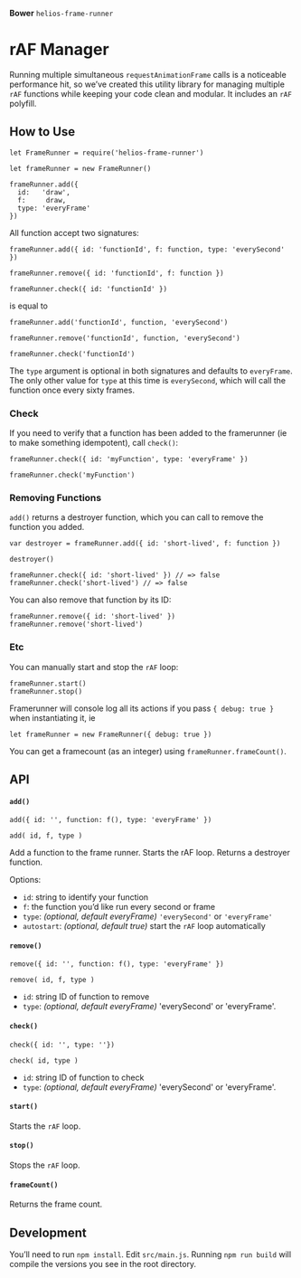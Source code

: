 **Bower** `helios-frame-runner`

# rAF Manager

Running multiple simultaneous `requestAnimationFrame` calls is a noticeable performance hit, so we’ve created this utility library for managing multiple `rAF` functions while keeping your code clean and modular. It includes an `rAF` polyfill.

## How to Use

```
let FrameRunner = require('helios-frame-runner')

let frameRunner = new FrameRunner()

frameRunner.add({
  id:   'draw',
  f:     draw,
  type: 'everyFrame'
})
```

All function accept two signatures:

```
frameRunner.add({ id: 'functionId', f: function, type: 'everySecond' })

frameRunner.remove({ id: 'functionId', f: function })

frameRunner.check({ id: 'functionId' })
```

is equal to

```
frameRunner.add('functionId', function, 'everySecond')

frameRunner.remove('functionId', function, 'everySecond')

frameRunner.check('functionId')
```

The `type` argument is optional in both signatures and defaults to `everyFrame`. The only other value for `type` at this time is `everySecond`, which will call the function once every sixty frames.


### Check

If you need to verify that a function has been added to the framerunner (ie to make something idempotent), call `check()`:

```
frameRunner.check({ id: 'myFunction', type: 'everyFrame' })

frameRunner.check('myFunction')
```

### Removing Functions

`add()` returns a destroyer function, which you can call to remove the function you added.

```
var destroyer = frameRunner.add({ id: 'short-lived', f: function })

destroyer()

frameRunner.check({ id: 'short-lived' }) // => false
frameRunner.check('short-lived') // => false
```

You can also remove that function by its ID:

```
frameRunner.remove({ id: 'short-lived' })
frameRunner.remove('short-lived')
```

### Etc

You can manually start and stop the `rAF` loop:

```
frameRunner.start()
frameRunner.stop()
```

Framerunner will console log all its actions if you pass `{ debug: true }` when instantiating it, ie

```
let frameRunner = new FrameRunner({ debug: true })
```

You can get a framecount (as an integer) using `frameRunner.frameCount()`.


## API

#### `add()`

`add({ id: '', function: f(), type: 'everyFrame' })`

`add( id, f, type )`

Add a function to the frame runner. Starts the rAF loop. Returns a destroyer function.

Options:

- `id`: string to identify your function
- `f`: the function you’d like run every second or frame
- `type`: *(optional, default everyFrame)* `'everySecond'` or `'everyFrame'`
- `autostart`: *(optional, default true)* start the `rAF` loop automatically

#### `remove()`

`remove({ id: '', function: f(), type: 'everyFrame' })`

`remove( id, f, type )`

- `id`: string ID of function to remove
- `type`: *(optional, default everyFrame)* 'everySecond' or 'everyFrame'.

#### `check()`

`check({ id: '', type: ''})`

`check( id, type )`

- `id`: string ID of function to check
- `type`: *(optional, default everyFrame)* 'everySecond' or 'everyFrame'.

#### `start()`

Starts the `rAF` loop.

#### `stop()`

Stops the `rAF` loop.

#### `frameCount()`

Returns the frame count.




## Development

You’ll need to run `npm install`. Edit `src/main.js`. Running `npm run build` will compile the versions you see in the root directory.
